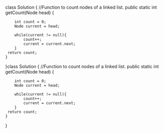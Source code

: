 class Solution
{
    //Function to count nodes of a linked list.
    public static int getCount(Node head)
    {
        
        int count = 0;
        Node current = head;

        while(current != null){
            count++;
            current = current.next;
        }
     return count;
    }
}class Solution
{
    //Function to count nodes of a linked list.
    public static int getCount(Node head)
    {
        
        int count = 0;
        Node current = head;

        while(current != null){
            count++;
            current = current.next;
        }
     return count;
    }
}